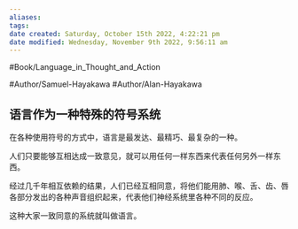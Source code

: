 ```yaml
---
aliases: 
tags: 
date created: Saturday, October 15th 2022, 4:22:21 pm
date modified: Wednesday, November 9th 2022, 9:56:11 am
---
```

#Book/Language_in_Thought_and_Action 

#Author/Samuel-Hayakawa 
#Author/Alan-Hayakawa 

## 语言作为一种特殊的符号系统

在各种使用符号的方式中，语言是最发达、最精巧、最复杂的一种。

人们只要能够互相达成一致意见，就可以用任何一样东西来代表任何另外一样东西。

经过几千年相互依赖的结果，人们已经互相同意，将他们能用肺、喉、舌、齿、唇各部分发出的各种声音组织起来，代表他们神经系统里各种不同的反应。

这种大家一致同意的系统就叫做语言。


